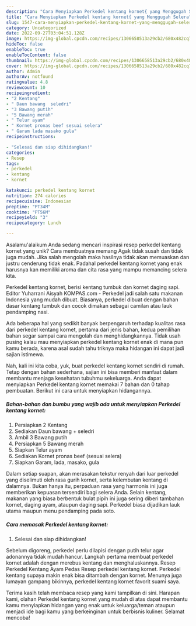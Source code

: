 ```yaml
---
description: "Cara Menyiapkan Perkedel kentang kornet{ yang Menggugah Selera"
title: "Cara Menyiapkan Perkedel kentang kornet{ yang Menggugah Selera"
slug: 1547-cara-menyiapkan-perkedel-kentang-kornet-yang-menggugah-selera
category: Uncategorized
date: 2022-09-27T03:04:51.128Z
image: https://img-global.cpcdn.com/recipes/1306658513a29cb2/680x482cq70/perkedel-kentang-kornet-foto-resep-utama.jpg
hideToc: false
enableToc: true
enableTocContent: false
thumbnail: https://img-global.cpcdn.com/recipes/1306658513a29cb2/680x482cq70/perkedel-kentang-kornet-foto-resep-utama.jpg
cover: https://img-global.cpcdn.com/recipes/1306658513a29cb2/680x482cq70/perkedel-kentang-kornet-foto-resep-utama.jpg
author: Admin
authorAv: notfound
ratingvalue: 4.8
reviewcount: 10
recipeingredient:
- "2 Kentang"
- " Daun bawang  seledri"
- "3 Bawang putih"
- "5 Bawang merah"
- " Telur ayam"
- " Kornet pronas beef sesuai selera"
- " Garam lada masako gula"
recipeinstructions:

- "Selesai dan siap dihidangkan!"
categories:
- Resep
tags:
- perkedel
- kentang
- kornet

katakunci: perkedel kentang kornet 
nutrition: 274 calories
recipecuisine: Indonesian
preptime: "PT34M"
cooktime: "PT56M"
recipeyield: "3"
recipecategory: Lunch

---
```



Asalamu'alaikum Anda sedang mencari inspirasi resep perkedel kentang kornet yang unik? Cara membuatnya memang Agak tidak susah dan tidak juga mudah. Jika salah mengolah maka hasilnya tidak akan memuaskan dan justru cenderung tidak enak. Padahal perkedel kentang kornet yang enak harusnya kan memiliki aroma dan cita rasa yang mampu memancing selera kita.


Perkedel kentang kornet, berisi kentang tumbuk dan kornet daging sapi. Editor Yuharrani Aisyah KOMPAS.com - Perkedel jadi salah satu makanan Indonesia yang mudah dibuat. Biasanya, perkedel dibuat dengan bahan dasar kentang tumbuk dan cocok dimakan sebagai camilan atau lauk pendamping nasi.

Ada beberapa hal yang sedikit banyak berpengaruh terhadap kualitas rasa dari perkedel kentang kornet, pertama dari jenis bahan, kedua pemilihan bahan segar sampai cara mengolah dan menghidangkannya. Tidak usah pusing kalau mau menyiapkan perkedel kentang kornet enak di mana pun kamu berada, karena asal sudah tahu triknya maka hidangan ini dapat jadi sajian istimewa.


Nah, kali ini kita coba, yuk, buat perkedel kentang kornet sendiri di rumah. Tetap dengan bahan sederhana, sajian ini bisa memberi manfaat dalam membantu menjaga kesehatan tubuhmu sekeluarga. Anda dapat menyiapkan Perkedel kentang kornet memakai 7 bahan dan 0 tahap pembuatan. Berikut ini cara untuk menyiapkan hidangannya.

<!--inarticleads1-->

##### Bahan-bahan dan bumbu yang wajib ada untuk menyiapkan Perkedel kentang kornet:

1. Persiapkan 2 Kentang
1. Sediakan  Daun bawang + seledri
1. Ambil 3 Bawang putih
1. Persiapkan 5 Bawang merah
1. Siapkan  Telur ayam
1. Sediakan  Kornet pronas beef (sesuai selera)
1. Siapkan  Garam, lada, masako, gula


Dalam setiap suapan, akan merasakan tekstur renyah dari luar perkedel yang diselimuti oleh rasa gurih kornet, serta kelembutan kentang di dalamnya. Bukan hanya itu, perpaduan rasa yang harmonis ini juga memberikan kepuasan tersendiri bagi selera Anda. Selain kentang, makanan yang biasa berbentuk bulat pipih ini juga sering diberi tambahan kornet, daging ayam, ataupun daging sapi. Perkedel biasa dijadikan lauk utama maupun menu pendamping pada soto. 

<!--inarticleads2-->

##### Cara memasak Perkedel kentang kornet:


1. Selesai dan siap dihidangkan!

Sebelum digoreng, perkedel perlu dilapisi dengan putih telur agar adonannya tidak mudah hancur. Langkah pertama membuat perkedel kornet adalah dengan merebus kentang dan menghaluskannya. Resep Perkedel Kentang Ayam Pedas Resep perkedel kentang kornet. Perkedel kentang supaya makin enak bisa ditambah dengan kornet. Menunya juga lumayan gampang bikinnya, perkedel kentang kornet favorit suami saya. 

Terima kasih telah membaca resep yang kami tampilkan di sini. Harapan kami, olahan Perkedel kentang kornet yang mudah di atas dapat membantu kamu menyiapkan hidangan yang enak untuk keluarga/teman ataupun menjadi ide bagi kamu yang berkeinginan untuk berbisnis kuliner. Selamat mencoba!

